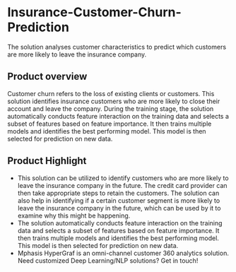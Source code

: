 # Insurance-Customer-Churn-Prediction
The solution analyses customer characteristics to predict which customers are more likely to leave the insurance company.

## Product overview
Customer churn refers to the loss of existing clients or customers. This solution identifies insurance customers who are more likely to close their account and leave the company. During the training stage, the solution automatically conducts feature interaction on the training data and selects a subset of features based on feature importance. It then trains multiple models and identifies the best performing model. This model is then selected for prediction on new data.

## Product Highlight 

* This solution can be utilized to identify customers who are more likely to leave the insurance company in the future. The credit card provider can then take appropriate steps to retain the customers. The solution can also help in identifying if a certain customer segment is more likely to leave the insurance company in the future, which can be used by it to examine why this might be happening.
* The solution automatically conducts feature interaction on the training data and selects a subset of features based on feature importance. It then trains multiple models and identifies the best performing model. This model is then selected for prediction on new data.
* Mphasis HyperGraf is an omni-channel customer 360 analytics solution. Need customized Deep Learning/NLP solutions? Get in touch!
